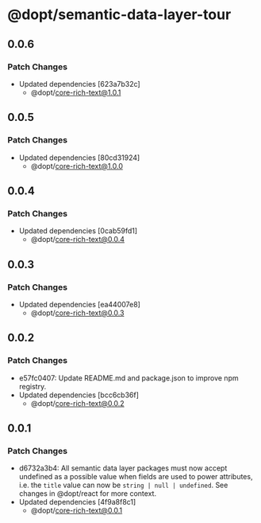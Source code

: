 # @dopt/semantic-data-layer-tour

## 0.0.6

### Patch Changes

- Updated dependencies [623a7b32c]
  - @dopt/core-rich-text@1.0.1

## 0.0.5

### Patch Changes

- Updated dependencies [80cd31924]
  - @dopt/core-rich-text@1.0.0

## 0.0.4

### Patch Changes

- Updated dependencies [0cab59fd1]
  - @dopt/core-rich-text@0.0.4

## 0.0.3

### Patch Changes

- Updated dependencies [ea44007e8]
  - @dopt/core-rich-text@0.0.3

## 0.0.2

### Patch Changes

- e57fc0407: Update README.md and package.json to improve npm registry.
- Updated dependencies [bcc6cb36f]
  - @dopt/core-rich-text@0.0.2

## 0.0.1

### Patch Changes

- d6732a3b4: All semantic data layer packages must now accept undefined as a possible value when fields are used to power attributes, i.e. the `title` value can now be `string | null | undefined`. See changes in @dopt/react for more context.
- Updated dependencies [4f9a8f8c1]
  - @dopt/core-rich-text@0.0.1
